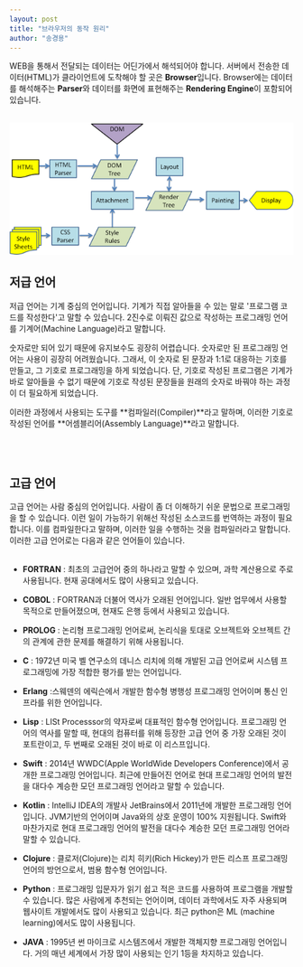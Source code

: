 ```yaml
---
layout: post
title: "브라우저의 동작 원리"
author: "송경용"
---
```

WEB을 통해서 전달되는 데이터는 어딘가에서 해석되어야 합니다. 서버에서 전송한 데이터(HTML)가 클라이언트에 도착해야 할 곳은 **Browser**입니다. Browser에는 데이터를 해석해주는 **Parser**와 데이터를 화면에 표현해주는 **Rendering Engine**이 포함되어 있습니다.<br><br>


![IMAGE](/_image/webkitflow.png "Safari 브라우저에서 처리되는 webkit 렌더링엔진의 처리과정")



## 저급 언어

저급 언어는 기계 중심의 언어입니다. 기계가 직접 알아들을 수 있는 말로 '프로그램 코드를 작성한다'고 말할 수 있습니다. 2진수로 이뤄진 값으로 작성하는 프로그래밍 언어를 기계어(Machine Language)라고 말합니다. 

숫자로만 되어 있기 때문에 유지보수도 굉장히 어렵습니다. 숫자로만 된 프로그래밍 언어는 사용이 굉장히 어려웠습니다. 그래서, 이 숫자로 된 문장과 1:1로 대응하는 기호를 만들고, 그 기호로 프로그래밍을 하게 되었습니다. 단, 기호로 작성된 프로그램은 기계가 바로 알아들을 수 없기 때문에 기호로 작성된 문장들을 원래의 숫자로 바꿔야 하는 과정이 더 필요하게 되었습니다. 

이러한 과정에서 사용되는 도구를 **컴파일러(Compiler)**라고 말하며, 이러한 기호로 작성된 언어를 **어셈블리어(Assembly Language)**라고 말합니다.<br><br><br><br>




## 고급 언어


고급 언어는 사람 중심의 언어입니다. 사람이 좀 더 이해하기 쉬운 문법으로 프로그래밍을 할 수 있습니다. 이런 일이 가능하기 위해선 작성된 소스코드를 번역하는 과정이 필요합니다. 이를 컴파일한다고 말하며, 이러한 일을 수행하는 것을 컴파일러라고 말합니다. 이러한 고급 언어로는 다음과 같은 언어들이 있습니다.<br><br>

- **FORTRAN** : 최초의 고급언어 중의 하나라고 말할 수 있으며, 과학 계산용으로 주로 사용됩니다. 현재 공대에서도 많이 사용되고 있습니다.

- **COBOL** : FORTRAN과 더불어 역사가 오래된 언어입니다. 일반 업무에서 사용할 목적으로 만들어졌으며, 현재도 은행 등에서 사용되고 있습니다.

- **PROLOG** : 논리형 프로그래밍 언어로써, 논리식을 토대로 오브젝트와 오브젝트 간의 관계에 관한 문제를 해결하기 위해 사용됩니다.

- **C** : 1972년 미국 벨 연구소의 데니스 리치에 의해 개발된 고급 언어로써 시스템 프로그래밍에 가장 적합한 평가를 받는 언어입니다.

- **Erlang** :스웨덴의 에릭슨에서 개발한 함수형 병행성 프로그래밍 언어이며 통신 인프라를 위한 언어입니다.

- **Lisp** : LISt Processsor의 약자로써 대표적인 함수형 언어입니다. 프로그래밍 언어의 역사를 말할 때, 현대의 컴퓨터를 위해 등장한 고급 언어 중 가장 오래된 것이 포트란이고, 두 번째로 오래된 것이 바로 이 리스프입니다.

- **Swift** : 2014년 WWDC(Apple WorldWide Developers Conference)에서 공개한 프로그래밍 언어입니다. 최근에 만들어진 언어로 현대 프로그래밍 언어의 발전을 대다수 계승한 모던 프로그래밍 언어라고 말할 수 있습니다.

- **Kotlin** : IntelliJ IDEA의 개발사 JetBrains에서 2011년에 개발한 프로그래밍 언어입니다. JVM기반의 언어이며 Java와의 상호 운영이 100% 지원됩니다. Swift와 마찬가지로 현대 프로그래밍 언어의 발전을 대다수 계승한 모던 프로그래밍 언어라 말할 수 있습니다.

- **Clojure** : 클로저(Clojure)는 리치 히키(Rich Hickey)가 만든 리스프 프로그래밍 언어의 방언으로서, 범용 함수형 언어입니다.

- **Python** : 프로그래밍 입문자가 읽기 쉽고 적은 코드를 사용하여 프로그램을 개발할 수 있습니다. 많은 사람에게 추천되는 언어이며, 데이터 과학에서도 자주 사용되며 웹사이트 개발에서도 많이 사용되고 있습니다. 최근 python은 ML (machine learning)에서도 많이 사용됩니다.

- **JAVA** : 1995년 썬 마이크로 시스템즈에서 개발한 객체지향 프로그래밍 언어입니다. 거의 매년 세계에서 가장 많이 사용되는 인기 1등을 차지하고 있습니다. 
